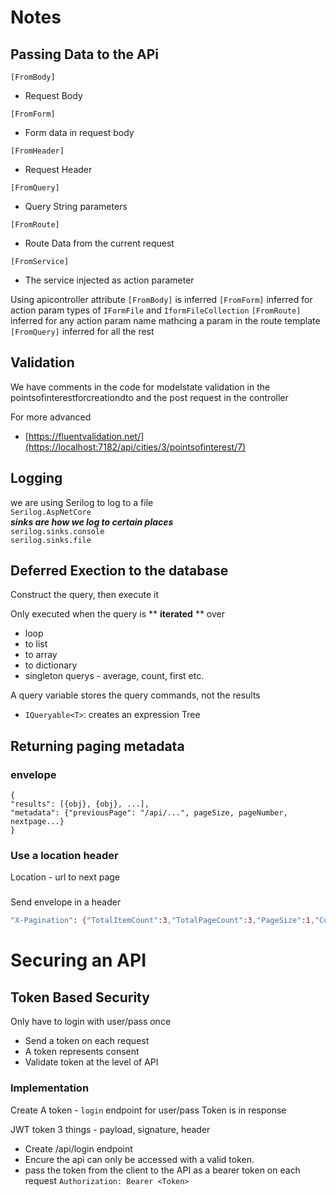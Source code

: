 ﻿# Notes

## Passing Data to the APi

`[FromBody]`
- Request Body

`[FromForm]`
- Form data in request body

`[FromHeader]`
- Request Header

`[FromQuery]`
- Query String parameters

`[FromRoute]`
- Route Data from the current request

`[FromService]`
- The service injected as action parameter

Using apicontroller attribute `[FromBody]` is inferred
`[FromForm]` inferred for action param types of `IFormFile` and `IformFileCollection`
`[FromRoute]` inferred for any action param name mathcing a param in the route template
`[FromQuery]` inferred for all the rest

## Validation
We have comments in the code for modelstate validation in the pointsofinterestforcreationdto and the post request in the controller

For more advanced 
- [https://fluentvalidation.net/](https://localhost:7182/api/cities/3/pointsofinterest/7)

## Logging
we are using Serilog to log to a file  
`Serilog.AspNetCore`  
**_sinks are how we log to certain places_**  
`serilog.sinks.console`  
`serilog.sinks.file` 

## Deferred Exection to the database
Construct the query, then execute it

Only executed when the query is ** **iterated** ** over
 - loop
 - to list
 - to array
 - to dictionary
 - singleton querys - average, count, first etc. 

A query variable stores the query commands, not the results
- `IQueryable<T>`: creates an expression Tree

## Returning paging metadata
### envelope 
```
{
"results": [{obj}, {obj}, ...],
"metadata": {"previousPage": "/api/...", pageSize, pageNumber, nextpage...}
}
```

### Use a location header
Location - url to next page

### 
Send envelope in a header
```bash
"X-Pagination": {"TotalItemCount":3,"TotalPageCount":3,"PageSize":1,"CurrentPage":2}

```
#  Securing an API
## Token Based Security
Only have to login with user/pass once

- Send a token on each request
- A token represents consent
- Validate token at the level of API

### Implementation
Create A token - `login` endpoint for user/pass
Token is in response

JWT
token 3 things - payload, signature, header

- Create /api/login endpoint
- Encure the api can only be accessed with a valid token.
- pass the token from the client to the API as a bearer token on each request
    `Authorization: Bearer <Token>`
